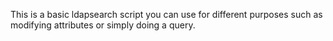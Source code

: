 This is a basic ldapsearch script you can use for different purposes such as modifying attributes or simply doing a query.
